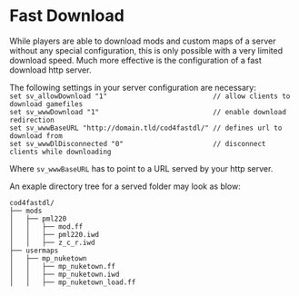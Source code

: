 # Fast Download

While players are able to download mods and custom maps of a server without any special configuration, this is only possible with a very limited download speed. Much more effective is the configuration of a fast download http server.

The following settings in your server configuration are necessary:  
`set sv_allowDownload "1"                          // allow clients to download gamefiles`  
`set sv_wwwDownload "1"                            // enable download redirection`  
`set sv_wwwBaseURL "http://domain.tld/cod4fastdl/" // defines url to download from`  
`set sv_wwwDlDisconnected "0"                      // disconnect clients while downloading`

Where `sv_wwwBaseURL` has to point to a URL served by your http server.

An exaple directory tree for a served folder may look as blow:

```
cod4fastdl/
├── mods
│   ├── pml220
│   │   ├── mod.ff
│   │   ├── pml220.iwd
│   │   ├── z_c_r.iwd
├── usermaps
│   ├── mp_nuketown
│   │   ├── mp_nuketown.ff
│   │   ├── mp_nuketown.iwd
│   │   ├── mp_nuketown_load.ff
```



